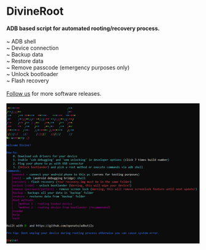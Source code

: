 # DivineRoot
<b>ADB based script for automated rooting/recovery process.</b><br><br>
~ ADB shell<br>
~ Device connection<br>
~ Backup data<br>
~ Restore data<br>
~ Remove passcode (emergency purposes only)<br>
~ Unlock bootloader<br>
~ Flash recovery<br>
<br>
<a href="https://github.com/DivineSoftware">Follow us</a> for more software releases.<br>
<br>
<img src='screen122913.png'>
